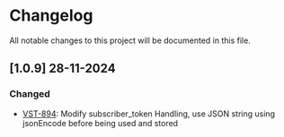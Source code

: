 # Changelog

All notable changes to this project will be documented in this file.

## [1.0.9] 28-11-2024
### Changed
* [VST-894](https://exotel.atlassian.net/browse/VST-894): Modify subscriber_token Handling, use JSON string using jsonEncode before being used and stored
